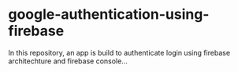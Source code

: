 # google-authentication-using-firebase

In this repository, an app is build to authenticate login using firebase architechture and firebase console...

